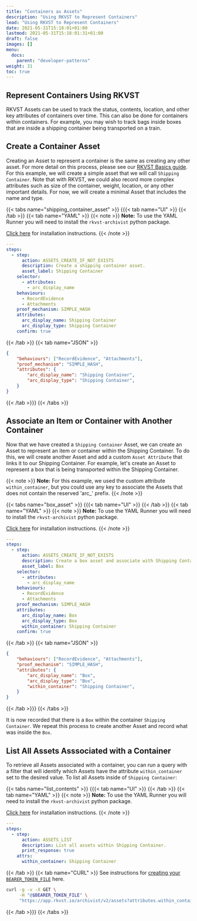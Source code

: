 ```yaml
---
title: "Containers as Assets"
description: "Using RKVST to Represent Containers"
lead: "Using RKVST to Represent Containers"
date: 2021-05-31T15:18:01+01:00
lastmod: 2021-05-31T15:18:01:31+01:00
draft: false
images: []
menu:
  docs:
    parent: "developer-patterns"
weight: 31
toc: true
---
```


## Represent Containers Using RKVST

RKVST Assets can be used to track the status, contents, location, and other key attributes of containers over time. This can also be done for containers within containers. For example, you may wish to track bags inside boxes that are inside a shipping container being transported on a train.

## Create a Container Asset

Creating an Asset to represent a container is the same as creating any other asset. For more detail on this process, please see our [RKVST Basics guide](https://docs.rkvst.com/docs/rkvst-basics/creating-an-asset/). For this example, we will create a simple asset that we will call `Shipping Container`. Note that with RKVST, we could also record more complex attributes such as size of the container, weight, location, or any other important details. For now, we will create a minimal Asset that includes the name and type.

{{< tabs name="shipping_container_asset" >}}
{{{< tab name="UI" >}}
{{< /tab >}}
{{< tab name="YAML" >}}
{{< note >}}
**Note:** To use the YAML Runner you will need to install the `rkvst-archivist` python package.

[Click here](https://python.rkvst.com/runner/index.html) for installation instructions.
{{< /note >}}

```yaml 
---
steps:
  - step:
      action: ASSETS_CREATE_IF_NOT_EXISTS
      description: Create a shipping container asset.
      asset_label: Shipping Container 
    selector: 
      - attributes: 
        - arc_display_name
    behaviours: 
      - RecordEvidence
      - Attachments
    proof_mechanism: SIMPLE_HASH
    attributes: 
      arc_display_name: Shipping Container
      arc_display_type: Shipping Container
    confirm: true
```
{{< /tab >}}
{{< tab name="JSON" >}}

```json
{
    "behaviours": ["RecordEvidence", "Attachments"],
    "proof_mechanism": "SIMPLE_HASH",
    "attributes": {
        "arc_display_name": "Shipping Container",
        "arc_display_type": "Shipping Container",
    }
}
```
{{< /tab >}}}
{{< /tabs >}}

## Associate an Item or Container with Another Container

Now that we have created a `Shipping Container` Asset, we can create an Asset to represent an item or container within the Shipping Container. To do this, we will create another Asset and add a custom `Asset Attribute` that links it to our Shipping Container. For example, let's create an Asset to represent a box that is being transported within the Shipping Container. 

{{< note >}}
**Note:** For this example, we used the custom attribute `within_container`, but you could use any key to associate the Assets that does not contain the reserved 'arc_' prefix.
{{< /note >}}

{{< tabs name="box_asset" >}}
{{{< tab name="UI" >}}
{{< /tab >}}
{{< tab name="YAML" >}}
{{< note >}}
**Note:** To use the YAML Runner you will need to install the `rkvst-archivist` python package.

[Click here](https://python.rkvst.com/runner/index.html) for installation instructions.
{{< /note >}}

```yaml 
---
steps:
  - step:
      action: ASSETS_CREATE_IF_NOT_EXISTS
      description: Create a box asset and associate with Shipping Container.
      asset_label: Box 
    selector: 
      - attributes: 
        - arc_display_name
    behaviours: 
      - RecordEvidence
      - Attachments
    proof_mechanism: SIMPLE_HASH
    attributes: 
      arc_display_name: Box
      arc_display_type: Box
      within_container: Shipping Container
    confirm: true
```
{{< /tab >}}
{{< tab name="JSON" >}}

```json
{
    "behaviours": ["RecordEvidence", "Attachments"],
    "proof_mechanism": "SIMPLE_HASH",
    "attributes": {
        "arc_display_name": "Box",
        "arc_display_type": "Box",
        "within_container": "Shipping Container",
    }
}
```
{{< /tab >}}}
{{< /tabs >}}

It is now recorded that there is a `Box` within the container `Shipping Container`. We repeat this process to create another Asset and record what was inside the `Box`.

## List All Assets Asssociated with a Container

To retrieve all Assets associated with a container, you can run a query with a filter that will identify which Assets have the attribute `within_container` set to the desired value. To list all Assets inside of `Shipping Container`:

{{< tabs name="list_contents" >}}
{{{< tab name="UI" >}}
{{< /tab >}}
{{< tab name="YAML" >}}
{{< note >}}
**Note:** To use the YAML Runner you will need to install the `rkvst-archivist` python package.

[Click here](https://python.rkvst.com/runner/index.html) for installation instructions.
{{< /note >}}

```yaml 
---
steps:
  - step:
      action: ASSETS_LIST
      description: List all assets within Shipping Container.
      print_response: true
    attrs:
      within_container: Shipping Container
```
{{< /tab >}}
{{< tab name="CURL" >}}
See instructions for [creating your `BEARER_TOKEN_FILE`](https://docs.rkvst.com/docs/rkvst-basics/getting-access-tokens-using-app-registrations/) here.

```bash
curl -g -v -X GET \
     -H "@$BEARER_TOKEN_FILE" \
     "https://app.rkvst.io/archivist/v2/assets?attributes.within_container=Shipping%20Container"
```
{{< /tab >}}}
{{< /tabs >}}